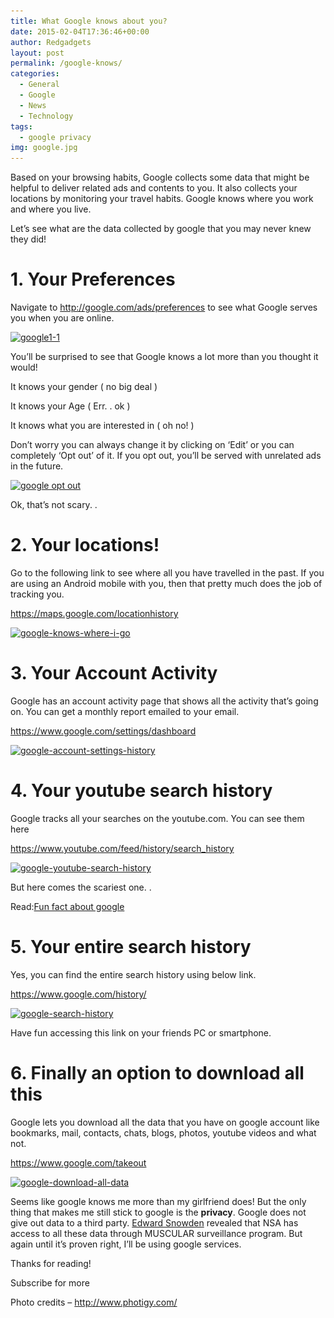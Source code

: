 ```yaml
---
title: What Google knows about you?
date: 2015-02-04T17:36:46+00:00
author: Redgadgets
layout: post
permalink: /google-knows/
categories:
  - General
  - Google
  - News
  - Technology
tags:
  - google privacy
img: google.jpg
---
```

Based on your browsing habits, Google collects some data that might be helpful to deliver related ads and contents to you. It also collects your locations by monitoring your travel habits. Google knows where you work and where you live.


Let&#8217;s see what are the data collected by google that you may never knew they did!


# <span id="1_Your_Preferences">1. Your Preferences</span>

Navigate to <a href="http://google.com/ads/preferences" target="_blank">http://google.com/ads/preferences</a> to see what Google serves you when you are online.

[<img class="alignnone size-full wp-image-540" src="/wp-content/uploads/2015/02/google1-11.jpg?fit=700%2C560" alt="google1-1" srcset="/wp-content/uploads/2015/02/google1-11.jpg?resize=375%2C300 375w, /wp-content/uploads/2015/02/google1-11.jpg?w=853 853w" sizes="(max-width: 853px) 100vw, 853px" data-recalc-dims="1" />](/wp-content/uploads/2015/02/google1-11.jpg)

You&#8217;ll be surprised to see that Google knows a lot more than you thought it would!

It knows your gender ( no big deal )

It knows your Age ( Err. . ok )

It knows what you are interested in ( oh no! )

Don&#8217;t worry you can always change it by clicking on &#8216;Edit&#8217; or you can completely &#8216;Opt out&#8217; of it. If you opt out, you&#8217;ll be served with unrelated ads in the future.

[<img class="alignnone size-medium wp-image-541" src="/wp-content/uploads/2015/02/google2-600x221.jpg?fit=600%2C221" alt="google opt out" srcset="/wp-content/uploads/2015/02/google2.jpg?resize=600%2C221 600w, /wp-content/uploads/2015/02/google2.jpg?w=887 887w" sizes="(max-width: 600px) 100vw, 600px" data-recalc-dims="1" />](/wp-content/uploads/2015/02/google2.jpg)

Ok, that&#8217;s not scary. .



# <span id="2_Your_locations">2. Your locations!</span>

Go to the following link to see where all you have travelled in the past. If you are using an Android mobile with you, then that pretty much does the job of tracking you.
  
<a href="https://maps.google.com/locationhistory" target="_blank">https://maps.google.com/locationhistory</a>

[<img class="alignnone size-full wp-image-549" src="/wp-content/uploads/2015/02/google-knows-where-i-go.jpg?fit=700%2C348" alt="google-knows-where-i-go" srcset="/wp-content/uploads/2015/02/google-knows-where-i-go.jpg?resize=1024%2C510 1024w, /wp-content/uploads/2015/02/google-knows-where-i-go.jpg?w=1348 1348w" sizes="(max-width: 1348px) 100vw, 1348px" data-recalc-dims="1" />](/wp-content/uploads/2015/02/google-knows-where-i-go.jpg)

 

# <span id="3_Your_Account_Activity">3. Your Account Activity</span>

Google has an account activity page that shows all the activity that&#8217;s going on. You can get a monthly report emailed to your email.
  
<a href="https://www.google.com/settings/dashboard" target="_blank">https://www.google.com/settings/dashboard</a>

[<img class="alignnone size-full wp-image-550" src="/wp-content/uploads/2015/02/google-account-settings-history.jpg?fit=700%2C561" alt="google-account-settings-history" srcset="/wp-content/uploads/2015/02/google-account-settings-history.jpg?resize=375%2C300 375w, /wp-content/uploads/2015/02/google-account-settings-history.jpg?w=869 869w" sizes="(max-width: 869px) 100vw, 869px" data-recalc-dims="1" />](/wp-content/uploads/2015/02/google-account-settings-history.jpg)



# <span id="4_Your_youtube_search_history">4. Your youtube search history</span>

Google tracks all your searches on the youtube.com. You can see them here
  
<a href="https://www.youtube.com/feed/history/search_history" target="_blank">https://www.youtube.com/feed/history/search_history</a>

[<img class="alignnone size-full wp-image-551" src="/wp-content/uploads/2015/02/google-youtube-search-history.jpg?fit=700%2C545" alt="google-youtube-search-history" srcset="/wp-content/uploads/2015/02/google-youtube-search-history.jpg?resize=385%2C300 385w, /wp-content/uploads/2015/02/google-youtube-search-history.jpg?w=893 893w" sizes="(max-width: 893px) 100vw, 893px" data-recalc-dims="1" />](/wp-content/uploads/2015/02/google-youtube-search-history.jpg)

But here comes the scariest one. .

Read:<a href="http://redgadgets.com/fun-fact-about-google/" target="_blank">Fun fact about google</a>

# <span id="5_Your_entire_search_history">5. Your entire search history</span>

Yes, you can find the entire search history using below link.
  
<a href="https://www.google.com/history/" target="_blank">https://www.google.com/history/</a>

[<img class="alignnone size-full wp-image-552" src="/wp-content/uploads/2015/02/google-search-history.jpg?fit=700%2C370" alt="google-search-history" srcset="/wp-content/uploads/2015/02/google-search-history.jpg?resize=568%2C300 568w, /wp-content/uploads/2015/02/google-search-history.jpg?resize=1024%2C541 1024w, /wp-content/uploads/2015/02/google-search-history.jpg?w=1323 1323w" sizes="(max-width: 1323px) 100vw, 1323px" data-recalc-dims="1" />](/wp-content/uploads/2015/02/google-search-history.jpg)
  
Have fun accessing this link on your friends PC or smartphone.



# <span id="6_Finally_an_option_to_download_all_this">6. Finally an option to download all this</span>

Google lets you download all the data that you have on google account like bookmarks, mail, contacts, chats, blogs, photos, youtube videos and what not.
  
<a href="https://www.google.com/takeout" target="_blank">https://www.google.com/takeout</a>
  
[<img class="alignnone size-full wp-image-558" src="/wp-content/uploads/2015/02/google-download-all-data.jpg?fit=700%2C710" alt="google-download-all-data" srcset="/wp-content/uploads/2015/02/google-download-all-data.jpg?resize=296%2C300 296w, /wp-content/uploads/2015/02/google-download-all-data.jpg?w=732 732w" sizes="(max-width: 732px) 100vw, 732px" data-recalc-dims="1" />](/wp-content/uploads/2015/02/google-download-all-data.jpg)

Seems like google knows me more than my girlfriend does! But the only thing that makes me still stick to google is the **privacy**. Google does not give out data to a third party. <a href="http://redgadgets.com/edward-snowdens-privacy-tips/" target="_blank">Edward Snowden</a> revealed that NSA has access to all these data through MUSCULAR surveillance program. But again until it&#8217;s proven right, I&#8217;ll be using google services.

Thanks for reading!
  
Subscribe for more

Photo credits &#8211; <a href="http://www.photigy.com/the-making-of-google-happy-birthday-google-plus/" target="_blank">http://www.photigy.com/</a>
